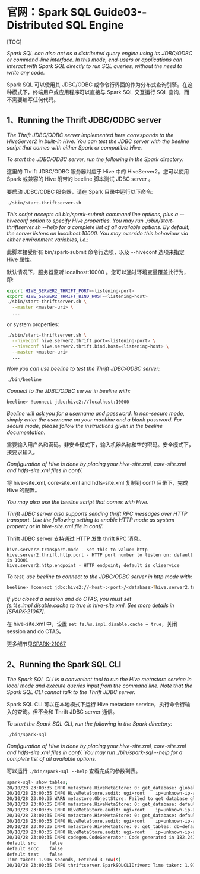 # 官网：Spark SQL Guide03--Distributed SQL Engine

[TOC]

*Spark SQL can also act as a distributed query engine using its JDBC/ODBC or command-line interface. In this mode, end-users or applications can interact with Spark SQL directly to run SQL queries, without the need to write any code.*

Spark SQL 可以使用其 JDBC/ODBC 或命令行界面的作为分布式查询引擎。在这种模式下，终端用户或应用程序可以直接与 Spark SQL 交互运行 SQL 查询，而不需要编写任何代码。

## 1、Running the Thrift JDBC/ODBC server

*The Thrift JDBC/ODBC server implemented here corresponds to the HiveServer2 in built-in Hive. You can test the JDBC server with the beeline script that comes with either Spark or compatible Hive.*

*To start the JDBC/ODBC server, run the following in the Spark directory:*

这里的 Thrift JDBC/ODBC 服务器对应于 Hive 中的 HiveServer2。您可以使用 Spark 或兼容的 Hive 附带的 beeline 脚本测试 JDBC server 。

要启动 JDBC/ODBC 服务器，请在 Spark 目录中运行以下命令:

```sh
./sbin/start-thriftserver.sh
```
*This script accepts all bin/spark-submit command line options, plus a --hiveconf option to specify Hive properties. You may run ./sbin/start-thriftserver.sh --help for a complete list of all available options. By default, the server listens on localhost:10000. You may override this behaviour via either environment variables, i.e.:*

此脚本接受所有 bin/spark-submit 命令行选项，以及 --hiveconf 选项来指定 Hive 属性。

默认情况下，服务器监听 localhost:10000 。您可以通过环境变量覆盖此行为，即:

```sh
export HIVE_SERVER2_THRIFT_PORT=<listening-port>
export HIVE_SERVER2_THRIFT_BIND_HOST=<listening-host>
./sbin/start-thriftserver.sh \
  --master <master-uri> \
  ...
```
or system properties:

```sh
./sbin/start-thriftserver.sh \
  --hiveconf hive.server2.thrift.port=<listening-port> \
  --hiveconf hive.server2.thrift.bind.host=<listening-host> \
  --master <master-uri>
  ...
```
*Now you can use beeline to test the Thrift JDBC/ODBC server:*

```sh
./bin/beeline
```

*Connect to the JDBC/ODBC server in beeline with:*

```sh
beeline> !connect jdbc:hive2://localhost:10000
```

*Beeline will ask you for a username and password. In non-secure mode, simply enter the username on your machine and a blank password. For secure mode, please follow the instructions given in the beeline documentation.*

需要输入用户名和密码。非安全模式下，输入机器名称和空的密码。安全模式下，按要求输入。

*Configuration of Hive is done by placing your hive-site.xml, core-site.xml and hdfs-site.xml files in conf/.*

将 hive-site.xml, core-site.xml and hdfs-site.xml 复制到 conf/ 目录下，完成 Hive 的配置。

*You may also use the beeline script that comes with Hive.*

*Thrift JDBC server also supports sending thrift RPC messages over HTTP transport. Use the following setting to enable HTTP mode as system property or in hive-site.xml file in conf/:*

Thrift JDBC server 支持通过 HTTP 发生 thrift RPC 消息。

	hive.server2.transport.mode - Set this to value: http
	hive.server2.thrift.http.port - HTTP port number to listen on; default is 10001
	hive.server2.http.endpoint - HTTP endpoint; default is cliservice

*To test, use beeline to connect to the JDBC/ODBC server in http mode with:*

```sh
beeline> !connect jdbc:hive2://<host>:<port>/<database>?hive.server2.transport.mode=http;hive.server2.thrift.http.path=<http_endpoint>
```
*If you closed a session and do CTAS, you must set fs.%s.impl.disable.cache to true in hive-site.xml. See more details in [SPARK-21067].*

在 hive-site.xml 中，设置 `set fs.%s.impl.disable.cache = true`，关闭 session and do CTAS。

更多细节见[SPARK-21067](https://issues.apache.org/jira/browse/SPARK-21067)


## 2、Running the Spark SQL CLI

*The Spark SQL CLI is a convenient tool to run the Hive metastore service in local mode and execute queries input from the command line. Note that the Spark SQL CLI cannot talk to the Thrift JDBC server.*

Spark SQL CLI 可以在本地模式下运行 Hive metastore service，执行命令行输入的查询。但不会和 Thrift JDBC server 通信。

*To start the Spark SQL CLI, run the following in the Spark directory:*
```sh
./bin/spark-sql
```

*Configuration of Hive is done by placing your hive-site.xml, core-site.xml and hdfs-site.xml files in conf/. You may run ./bin/spark-sql --help for a complete list of all available options.*

可以运行 `./bin/spark-sql --help` 查看完成的参数列表。

```sh
spark-sql> show tables;
20/10/28 23:00:35 INFO metastore.HiveMetaStore: 0: get_database: global_temp
20/10/28 23:00:35 INFO HiveMetaStore.audit: ugi=root    ip=unknown-ip-addr      cmd=get_database: global_temp
20/10/28 23:00:35 WARN metastore.ObjectStore: Failed to get database global_temp, returning NoSuchObjectException
20/10/28 23:00:35 INFO metastore.HiveMetaStore: 0: get_database: default
20/10/28 23:00:35 INFO HiveMetaStore.audit: ugi=root    ip=unknown-ip-addr      cmd=get_database: default
20/10/28 23:00:35 INFO metastore.HiveMetaStore: 0: get_database: default
20/10/28 23:00:35 INFO HiveMetaStore.audit: ugi=root    ip=unknown-ip-addr      cmd=get_database: default
20/10/28 23:00:35 INFO metastore.HiveMetaStore: 0: get_tables: db=default pat=*
20/10/28 23:00:35 INFO HiveMetaStore.audit: ugi=root    ip=unknown-ip-addr      cmd=get_tables: db=default pat=*
20/10/28 23:00:35 INFO codegen.CodeGenerator: Code generated in 182.247876 ms
default src     false
default srcc    false
default test    false
Time taken: 1.916 seconds, Fetched 3 row(s)
20/10/28 23:00:35 INFO thriftserver.SparkSQLCLIDriver: Time taken: 1.916 seconds, Fetched 3 row(s)
```